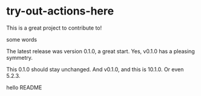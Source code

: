 # try-out-actions-here
This is a great project to contribute to!

some words

The latest release was version 0.1.0, a great start. Yes, v0.1.0 has a pleasing symmetry.

This 0.1.0 should stay unchanged. And v0.1.0, and this is 10.1.0. Or even 5.2.3.

hello README
